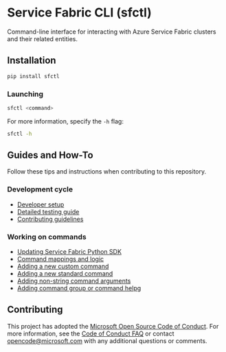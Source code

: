 # Service Fabric CLI (sfctl)

Command-line interface for interacting with Azure Service Fabric clusters and
their related entities.

## Installation

```bash
pip install sfctl
```

### Launching

```bash
sfctl <command>
```

For more information, specify the `-h` flag:

```bash
sfctl -h
```

## Guides and How-To

Follow these tips and instructions when contributing to this repository.

### Development cycle

- [Developer setup](docs/dev_setup.md)
- [Detailed testing guide](docs/testing.md)
- [Contributing guidelines](docs/coding_requirements.md)

### Working on commands

- [Updating Service Fabric Python SDK](docs/updating_sdk.md)
- [Command mappings and logic](/docs/command_logic.md)
- [Adding a new custom command](/docs/custom_commands.md)
- [Adding a new standard command](/docs/standard_commands.md)
- [Adding non-string command arguments](/docs/params.md)
- [Adding command group or command help](/docs/command_helps.md)g

## Contributing

This project has adopted the
[Microsoft Open Source Code of Conduct](https://opensource.microsoft.com/codeofconduct/).
For more information, see the
[Code of Conduct FAQ](https://opensource.microsoft.com/codeofconduct/faq/) or
contact [opencode@microsoft.com](mailto:opencode@microsoft.com) with any
additional questions or comments.
